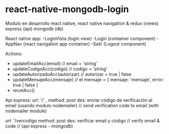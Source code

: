 # react-native-mongodb-login
Modulo en desarrollo
react native, react native navigation & redux (views)
express (api)
mongodb (db)

React native app:
-LoginVista (login view)
-Login (container component)
-AppNav (react navigation app container)
-Salir (Logout component)

Actions:
- updateEmailAcc(email) // email = 'string'
- updateCodigoAcc(codigo) // codigo = 'string'
- updateAutorizadoAcc(autorizar) // autorizar = true | false
- updateMensajeAcc(mensaje) // el mensaje = { mensaje: 'mensaje', error: true | false }
- recetAcc()

Api express:
url: '/' , 
method: post
des: enviar código de verificación al email (usando modulo nodemailer) // send verification code to email (with nodemailer module)

url: '/vercodigo
method: post
des: verificar email y código // verify email & code // (api express - mongodb)



